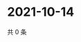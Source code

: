 # 2021-10-14

共 0 条

<!-- BEGIN WEIBO -->
<!-- 最后更新时间 Thu Oct 14 2021 05:12:23 GMT+0800 (China Standard Time) -->

<!-- END WEIBO -->
